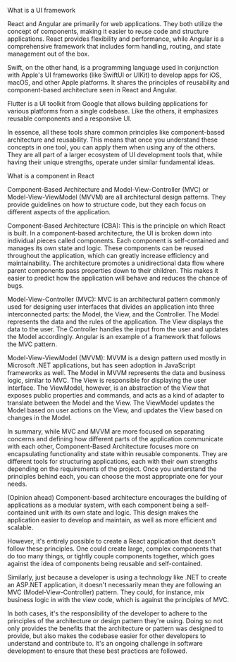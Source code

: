 What is a UI framework

React and Angular are primarily for web applications. They both utilize the concept of components, making it easier to reuse code and structure applications. React provides flexibility and performance, while Angular is a comprehensive framework that includes form handling, routing, and state management out of the box.

Swift, on the other hand, is a programming language used in conjunction with Apple's UI frameworks (like SwiftUI or UIKit) to develop apps for iOS, macOS, and other Apple platforms. It shares the principles of reusability and component-based architecture seen in React and Angular.

Flutter is a UI toolkit from Google that allows building applications for various platforms from a single codebase. Like the others, it emphasizes reusable components and a responsive UI.

In essence, all these tools share common principles like component-based architecture and reusability. This means that once you understand these concepts in one tool, you can apply them when using any of the others. They are all part of a larger ecosystem of UI development tools that, while having their unique strengths, operate under similar fundamental ideas.

What is a component in React

Component-Based Architecture and Model-View-Controller (MVC) or Model-View-ViewModel (MVVM) are all architectural design patterns. They provide guidelines on how to structure code, but they each focus on different aspects of the application.

Component-Based Architecture (CBA): This is the principle on which React is built. In a component-based architecture, the UI is broken down into individual pieces called components. Each component is self-contained and manages its own state and logic. These components can be reused throughout the application, which can greatly increase efficiency and maintainability. The architecture promotes a unidirectional data flow where parent components pass properties down to their children. This makes it easier to predict how the application will behave and reduces the chance of bugs.

Model-View-Controller (MVC): MVC is an architectural pattern commonly used for designing user interfaces that divides an application into three interconnected parts: the Model, the View, and the Controller. The Model represents the data and the rules of the application. The View displays the data to the user. The Controller handles the input from the user and updates the Model accordingly. Angular is an example of a framework that follows the MVC pattern.

Model-View-ViewModel (MVVM): MVVM is a design pattern used mostly in Microsoft .NET applications, but has seen adoption in JavaScript frameworks as well. The Model in MVVM represents the data and business logic, similar to MVC. The View is responsible for displaying the user interface. The ViewModel, however, is an abstraction of the View that exposes public properties and commands, and acts as a kind of adapter to translate between the Model and the View. The ViewModel updates the Model based on user actions on the View, and updates the View based on changes in the Model.

In summary, while MVC and MVVM are more focused on separating concerns and defining how different parts of the application communicate with each other, Component-Based Architecture focuses more on encapsulating functionality and state within reusable components. They are different tools for structuring applications, each with their own strengths depending on the requirements of the project. Once you understand the principles behind each, you can choose the most appropriate one for your needs.

(Opinion ahead)
Component-based architecture encourages the building of applications as a modular system, with each component being a self-contained unit with its own state and logic. This design makes the application easier to develop and maintain, as well as more efficient and scalable.

However, it's entirely possible to create a React application that doesn't follow these principles. One could create large, complex components that do too many things, or tightly couple components together, which goes against the idea of components being reusable and self-contained.

Similarly, just because a developer is using a technology like .NET to create an ASP.NET application, it doesn't necessarily mean they are following an MVC (Model-View-Controller) pattern. They could, for instance, mix business logic in with the view code, which is against the principles of MVC.

In both cases, it's the responsibility of the developer to adhere to the principles of the architecture or design pattern they're using. Doing so not only provides the benefits that the architecture or pattern was designed to provide, but also makes the codebase easier for other developers to understand and contribute to. It's an ongoing challenge in software development to ensure that these best practices are followed.